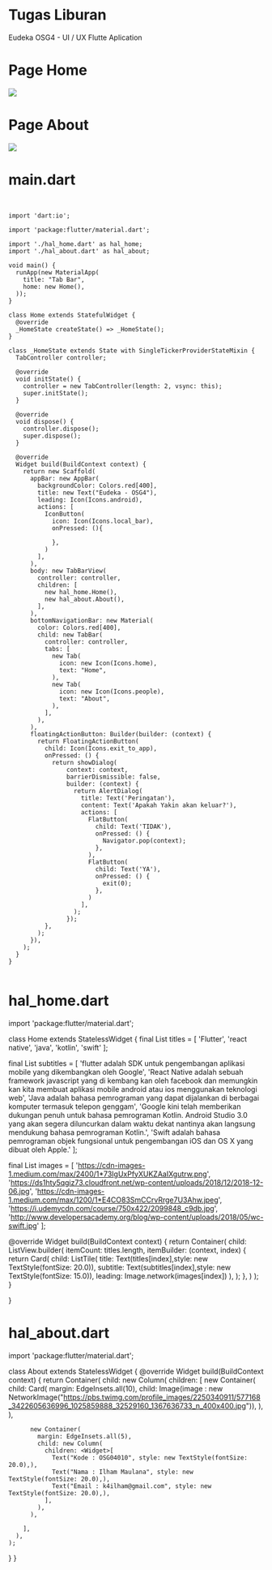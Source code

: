# Tugas Liburan
Eudeka OSG4 - UI / UX Flutte Aplication

# Page Home
<img src="http://kailham.com/android/eudeka/flutter1.png">

# Page About
<img src="http://kailham.com/android/eudeka/flutter2.png">




# main.dart

<pre><code class="dart">
 
import 'dart:io';

import 'package:flutter/material.dart';

import './hal_home.dart' as hal_home;
import './hal_about.dart' as hal_about;

void main() {
  runApp(new MaterialApp(
    title: "Tab Bar",
    home: new Home(),
  ));
}

class Home extends StatefulWidget {
  @override
  _HomeState createState() => _HomeState();
}

class _HomeState extends State<Home> with SingleTickerProviderStateMixin {
  TabController controller;

  @override
  void initState() {
    controller = new TabController(length: 2, vsync: this);
    super.initState();
  }

  @override
  void dispose() {
    controller.dispose();
    super.dispose();
  }

  @override
  Widget build(BuildContext context) {
    return new Scaffold(
      appBar: new AppBar(
        backgroundColor: Colors.red[400],
        title: new Text("Eudeka - OSG4"),
        leading: Icon(Icons.android),
        actions: <Widget>[
          IconButton(
            icon: Icon(Icons.local_bar),
            onPressed: (){

            },
          )
        ],
      ),
      body: new TabBarView(
        controller: controller,
        children: <Widget>[
          new hal_home.Home(),
          new hal_about.About(),
        ],
      ),
      bottomNavigationBar: new Material(
        color: Colors.red[400],
        child: new TabBar(
          controller: controller,
          tabs: <Widget>[
            new Tab(
              icon: new Icon(Icons.home),
              text: "Home",
            ),
            new Tab(
              icon: new Icon(Icons.people),
              text: "About",
            ),
          ],
        ),
      ),
      floatingActionButton: Builder(builder: (context) {
        return FloatingActionButton(
          child: Icon(Icons.exit_to_app),
          onPressed: () {
            return showDialog(
                context: context,
                barrierDismissible: false,
                builder: (context) {
                  return AlertDialog(
                    title: Text('Peringatan'),
                    content: Text('Apakah Yakin akan keluar?'),
                    actions: <Widget>[
                      FlatButton(
                        child: Text('TIDAK'),
                        onPressed: () {
                          Navigator.pop(context);
                        },
                      ),
                      FlatButton(
                        child: Text('YA'),
                        onPressed: () {
                          exit(0);
                        },
                      )
                    ],
                  );
                });
          },
        );
      }),
    );
  }
}

</code></pre>

# hal_home.dart

import 'package:flutter/material.dart';

class Home extends StatelessWidget {
  final List<String> titles = [
    'Flutter',
    'react native',
    'java',
    'kotlin',
    'swift'
  ];

  final List<String> subtitles = [
    'flutter adalah SDK untuk pengembangan aplikasi mobile yang dikembangkan oleh Google',
    'React Native adalah sebuah framework javascript yang di kembang kan oleh facebook dan memungkin kan kita membuat aplikasi mobile android atau ios menggunakan teknologi web',
    'Java adalah bahasa pemrograman yang dapat dijalankan di berbagai komputer termasuk telepon genggam',
    'Google kini telah memberikan dukungan penuh untuk bahasa pemrograman Kotlin. Android Studio 3.0 yang akan segera diluncurkan dalam waktu dekat nantinya akan langsung mendukung bahasa pemrograman Kotlin.',
    'Swift adalah bahasa pemrograman objek fungsional untuk pengembangan iOS dan OS X yang dibuat oleh Apple.'
  ];


  final List<String> images = [
    'https://cdn-images-1.medium.com/max/2400/1*73IgUxPfyXUKZAaIXgutrw.png',
    'https://ds1hty5qgiz73.cloudfront.net/wp-content/uploads/2018/12/2018-12-06.jpg',
    'https://cdn-images-1.medium.com/max/1200/1*E4CO83SmCCrvRrge7U3Ahw.jpeg',
    'https://i.udemycdn.com/course/750x422/2099848_c9db.jpg',
    'http://www.developersacademy.org/blog/wp-content/uploads/2018/05/wc-swift.jpg'
  ];

  @override
  Widget build(BuildContext context) {
    return Container(
        child: ListView.builder(
          itemCount: titles.length,
          itemBuilder: (context, index) {
            return Card(
                child: ListTile(
                  title: Text(titles[index],style: new TextStyle(fontSize: 20.0)),
                  subtitle: Text(subtitles[index],style: new TextStyle(fontSize: 15.0)),
                  leading: Image.network(images[index])
                ),
            );
          },
        )
    );
  }


}


# hal_about.dart

import 'package:flutter/material.dart';

class About extends StatelessWidget {
  @override
  Widget build(BuildContext context) {
    return Container(
      child: new Column(
        children: <Widget>[
          new Container(
             child: Card(
              margin: EdgeInsets.all(10),
               child: Image(image : new NetworkImage("https://pbs.twimg.com/profile_images/2250340911/577168_3422605636996_1025859888_32529160_1367636733_n_400x400.jpg")),
             ),
          ),

          new Container(
            margin: EdgeInsets.all(5),
            child: new Column(
              children: <Widget>[
                Text("Kode : OSG04010", style: new TextStyle(fontSize: 20.0),),
                Text("Nama : Ilham Maulana", style: new TextStyle(fontSize: 20.0),),
                Text("Email : k4ilham@gmail.com", style: new TextStyle(fontSize: 20.0),),
              ],
            ),
          ),

        ],
      ),
    );
  }
}


